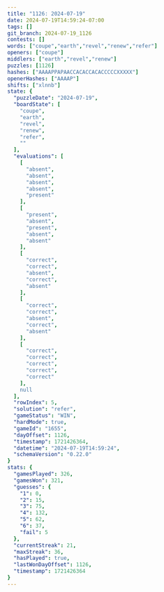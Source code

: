 ```yaml
---
title: "1126: 2024-07-19"
date: 2024-07-19T14:59:24-07:00
tags: []
git_branch: 2024-07-19_1126
contests: []
words: ["coupe","earth","revel","renew","refer"]
openers: ["coupe"]
middlers: ["earth","revel","renew"]
puzzles: [1126]
hashes: ["AAAAPPAPAACCACACCACACCCCCXXXXX"]
openerHashes: ["AAAAP"]
shifts: ["xlnnb"]
state: {
  "puzzleDate": "2024-07-19",
  "boardState": [
    "coupe",
    "earth",
    "revel",
    "renew",
    "refer",
    ""
  ],
  "evaluations": [
    [
      "absent",
      "absent",
      "absent",
      "absent",
      "present"
    ],
    [
      "present",
      "absent",
      "present",
      "absent",
      "absent"
    ],
    [
      "correct",
      "correct",
      "absent",
      "correct",
      "absent"
    ],
    [
      "correct",
      "correct",
      "absent",
      "correct",
      "absent"
    ],
    [
      "correct",
      "correct",
      "correct",
      "correct",
      "correct"
    ],
    null
  ],
  "rowIndex": 5,
  "solution": "refer",
  "gameStatus": "WIN",
  "hardMode": true,
  "gameId": "1655",
  "dayOffset": 1126,
  "timestamp": 1721426364,
  "datetime": "2024-07-19T14:59:24",
  "schemaVersion": "0.22.0"
}
stats: {
  "gamesPlayed": 326,
  "gamesWon": 321,
  "guesses": {
    "1": 0,
    "2": 15,
    "3": 75,
    "4": 132,
    "5": 62,
    "6": 37,
    "fail": 5
  },
  "currentStreak": 21,
  "maxStreak": 36,
  "hasPlayed": true,
  "lastWonDayOffset": 1126,
  "timestamp": 1721426364
}
---
```

<!-- more -->
